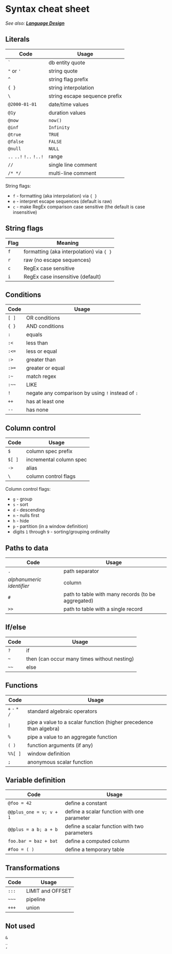 # Syntax cheat sheet

_See also: **[Language Design](./design.md)**_

## Literals

| Code                    | Usage |
| --                      | -- |
| `` ` ``                 | db entity quote |
| `"` or `'`              | string quote |
| `^`                     | string flag prefix |
| `{ }`                   | string interpolation |
| `\`                     | string escape sequence prefix |
| `@2000-01-01`           | date/time values |
| `@1y`                   | duration values |
| `@now`                  | `now()` |
| `@inf`                  | `Infinity` |
| `@true`                 | `TRUE` |
| `@false`                | `FALSE` |
| `@null`                 | `NULL` |
| `..` `..!` `!..` `!..!` | range |
| `//`                    | single line comment |
| `/* */`                 | multi-line comment |

String flags:

- `f` - formatting (aka interpolation) via `{ }`
- `e` - interpret escape sequences (default is raw)
- `c` - make RegEx comparison case sensitive (the default is case insensitive)

## String flags

| Flag | Meaning |
| -- | -- |
| `f` | formatting (aka interpolation) via `{ }` |
| `r` | raw (no escape sequences) |
| `c` | RegEx case sensitive |
| `i` | RegEx case insensitive (default) |

## Conditions

| Code   | Usage |
| --     | -- |
| `[ ]`  | OR conditions |
| `{ }`  | AND conditions |
| `:`    | equals |
| `:<`   | less than |
| `:<=`  | less or equal |
| `:>`   | greater than |
| `:>=`  | greater or equal |
| `:~`   | match regex |
| `:~~`  | LIKE |
| `!`    | negate any comparison by using `!` instead of `:` |
| `++`   | has at least one |
| `--`   | has none |

## Column control

| Code      | Usage |
| --        | -- |
| `$`       | column spec prefix |
| `$[ ]`    | incremental column spec |
| `->`      | alias |
| `\`       | column control flags |

Column control flags:

- `g` - group
- `s` - sort
- `d` - descending
- `n` - nulls first
- `h` - hide
- `p` - partition (in a window definition)
- digits `1` through `9` - sorting/grouping ordinality

## Paths to data

| Code                      | Usage |
| --                        | -- |
| `.`                       | path separator |
| _alphanumeric identifier_ | column |
| `#`                       | path to table with many records (to be aggregated) |
| `>>`                      | path to table with a single record |

## If/else

| Code | Usage |
| --   | -- |
| `?`  | if |
| `~`  | then (can occur many times without nesting) |
| `~~` | else |

## Functions

| Code                    | Usage |
| --                      | -- |
| `+` `-` `*` `/`         | standard algebraic operators |
| <tt>&VerticalLine;</tt> | pipe a value to a scalar function (higher precedence than algebra) |
| `%`                     | pipe a value to an aggregate function |
| `( )`                   | function arguments (if any) |
| `%%[ ]`                 | window definition |
| `;`                     | anonymous scalar function |

## Variable definition

| Code                    | Usage |
| --                      | -- |
| `@foo = 42`             | define a constant |
| `@@plus_one = v; v + 1` | define a scalar function with one parameter |
| `@@plus = a b; a + b`   | define a scalar function with two parameters |
| `foo.bar = baz + bat`   | define a computed column |
| `#foo = ( )`            | define a temporary table |

## Transformations

| Code  | Usage |
| --    | -- |
| `:::` | LIMIT and OFFSET |
| `~~~` | pipeline |
| `+++` | union |

## Not used

```
&
_
,
```